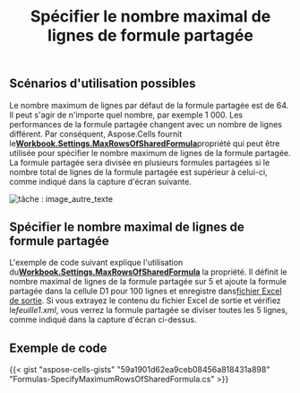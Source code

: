 ﻿---
title: Spécifier le nombre maximal de lignes de formule partagée
type: docs
weight: 40
url: /fr/net/specify-maximum-rows-of-shared-formula/
---
## **Scénarios d'utilisation possibles**

Le nombre maximum de lignes par défaut de la formule partagée est de 64. Il peut s'agir de n'importe quel nombre, par exemple 1 000. Les performances de la formule partagée changent avec un nombre de lignes différent. Par conséquent, Aspose.Cells fournit le[**Workbook.Settings.MaxRowsOfSharedFormula**](https://reference.aspose.com/cells/net/aspose.cells/workbooksettings/properties/maxrowsofsharedformula)propriété qui peut être utilisée pour spécifier le nombre maximum de lignes de la formule partagée. La formule partagée sera divisée en plusieurs formules partagées si le nombre total de lignes de la formule partagée est supérieur à celui-ci, comme indiqué dans la capture d'écran suivante.

![tâche : image_autre_texte](specify-maximum-rows-of-shared-formula_1.png)

## **Spécifier le nombre maximal de lignes de formule partagée**

L'exemple de code suivant explique l'utilisation du[**Workbook.Settings.MaxRowsOfSharedFormula**](https://reference.aspose.com/cells/net/aspose.cells/workbooksettings/properties/maxrowsofsharedformula) la propriété. Il définit le nombre maximal de lignes de la formule partagée sur 5 et ajoute la formule partagée dans la cellule D1 pour 100 lignes et enregistre dans[fichier Excel de sortie](61767856.xlsx). Si vous extrayez le contenu du fichier Excel de sortie et vérifiez le*feuille1.xml*, vous verrez la formule partagée se diviser toutes les 5 lignes, comme indiqué dans la capture d'écran ci-dessus.

## **Exemple de code**

{{< gist "aspose-cells-gists" "59a1901d62ea9ceb08456a818431a898" "Formulas-SpecifyMaximumRowsOfSharedFormula.cs" >}}

